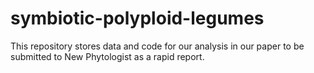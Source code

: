 # symbiotic-polyploid-legumes
This repository stores data and code for our analysis in our paper to be submitted to New Phytologist as a rapid report. 
